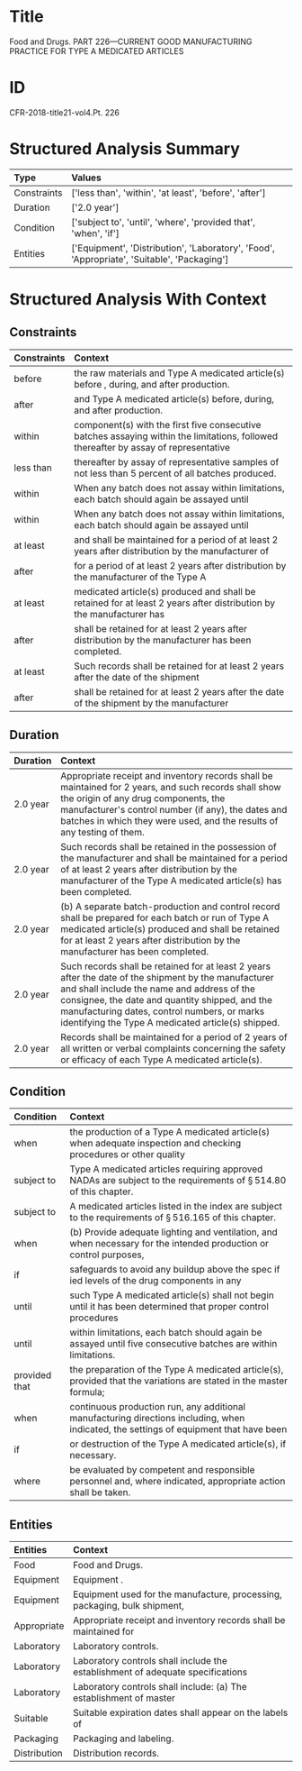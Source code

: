 # Title

 Food and Drugs. PART 226—CURRENT GOOD MANUFACTURING PRACTICE FOR TYPE A MEDICATED ARTICLES


# ID

 CFR-2018-title21-vol4.Pt. 226


# Structured Analysis Summary

| Type        | Values                                                                                      |
|:------------|:--------------------------------------------------------------------------------------------|
| Constraints | ['less than', 'within', 'at least', 'before', 'after']                                      |
| Duration    | ['2.0 year']                                                                                |
| Condition   | ['subject to', 'until', 'where', 'provided that', 'when', 'if']                             |
| Entities    | ['Equipment', 'Distribution', 'Laboratory', 'Food', 'Appropriate', 'Suitable', 'Packaging'] |


# Structured Analysis With Context

 


## Constraints

| Constraints   | Context                                                                                                                              |
|:--------------|:-------------------------------------------------------------------------------------------------------------------------------------|
| before        | the raw materials and Type A medicated article(s) before , during, and after production.                                             |
| after         | and Type A medicated article(s) before, during, and after  production.                                                               |
| within        | component(s) with the first five consecutive batches assaying within the limitations, followed thereafter by assay of representative |
| less than     | thereafter by assay of representative samples of not less than  5 percent of all batches produced.                                   |
| within        | When any batch does not assay  within limitations, each batch should again be assayed until                                          |
| within        | When any batch does not assay  within limitations, each batch should again be assayed until                                          |
| at least      | and shall be maintained for a period of at least 2 years after distribution by the manufacturer of                                   |
| after         | for a period of at least 2 years after distribution by the manufacturer of the Type A                                                |
| at least      | medicated article(s) produced and shall be retained for at least 2 years after distribution by the manufacturer has                  |
| after         | shall be retained for at least 2 years after  distribution by the manufacturer has been completed.                                   |
| at least      | Such records shall be retained for  at least 2 years after the date of the shipment                                                  |
| after         | shall be retained for at least 2 years after the date of the shipment by the manufacturer                                            |


## Duration

| Duration   | Context                                                                                                                                                                                                                                                                                                    |
|:-----------|:-----------------------------------------------------------------------------------------------------------------------------------------------------------------------------------------------------------------------------------------------------------------------------------------------------------|
| 2.0 year   | Appropriate receipt and inventory records shall be maintained for 2 years, and such records shall show the origin of any drug components, the manufacturer's control number (if any), the dates and batches in which they were used, and the results of any testing of them.                               |
| 2.0 year   | Such records shall be retained in the possession of the manufacturer and shall be maintained for a period of at least 2 years after distribution by the manufacturer of the Type A medicated article(s) has been completed.                                                                                |
| 2.0 year   | (b) A separate batch-production and control record shall be prepared for each batch or run of Type A medicated article(s) produced and shall be retained for at least 2 years after distribution by the manufacturer has been completed.                                                                   |
| 2.0 year   | Such records shall be retained for at least 2 years after the date of the shipment by the manufacturer and shall include the name and address of the consignee, the date and quantity shipped, and the manufacturing dates, control numbers, or marks identifying the Type A medicated article(s) shipped. |
| 2.0 year   | Records shall be maintained for a period of 2 years of all written or verbal complaints concerning the safety or efficacy of each Type A medicated article(s).                                                                                                                                             |


## Condition

| Condition     | Context                                                                                                                                |
|:--------------|:---------------------------------------------------------------------------------------------------------------------------------------|
| when          | the production of a Type A medicated article(s) when adequate inspection and checking procedures or other quality                      |
| subject to    | Type A medicated articles requiring approved NADAs are subject to  the requirements of &#167;&#8201;514.80 of this chapter.            |
| subject to    | A medicated articles listed in the index are subject to  the requirements of &#167;&#8201;516.165 of this chapter.                     |
| when          | (b) Provide adequate lighting and ventilation, and  when necessary for the intended production or control purposes,                    |
| if            | safeguards to avoid any buildup above the spec if ied levels of the drug components in any                                             |
| until         | such Type A medicated article(s) shall not begin until it has been determined that proper control procedures                           |
| until         | within limitations, each batch should again be assayed until  five consecutive batches are within limitations.                         |
| provided that | the preparation of the Type A medicated article(s), provided that the variations are stated in the master formula;                     |
| when          | continuous production run, any additional manufacturing directions including, when indicated, the settings of equipment that have been |
| if            | or destruction of the Type A medicated article(s), if  necessary.                                                                      |
| where         | be evaluated by competent and responsible personnel and, where  indicated, appropriate action shall be taken.                          |


## Entities

| Entities     | Context                                                                        |
|:-------------|:-------------------------------------------------------------------------------|
| Food         | Food  and Drugs.                                                               |
| Equipment    | Equipment .                                                                    |
| Equipment    | Equipment used for the manufacture, processing, packaging, bulk shipment,      |
| Appropriate  | Appropriate receipt and inventory records shall be maintained for              |
| Laboratory   | Laboratory  controls.                                                          |
| Laboratory   | Laboratory controls shall include the establishment of adequate specifications |
| Laboratory   | Laboratory controls shall include: (a) The establishment of master             |
| Suitable     | Suitable expiration dates shall appear on the labels of                        |
| Packaging    | Packaging  and labeling.                                                       |
| Distribution | Distribution  records.                                                         |


